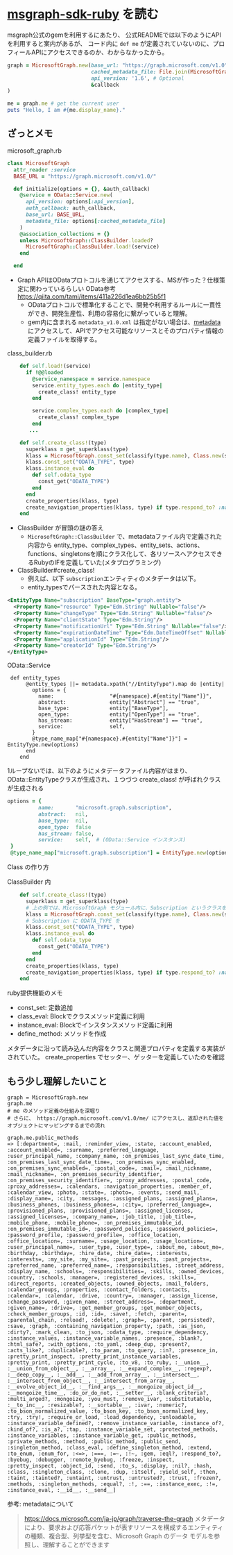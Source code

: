 # [msgraph-sdk-ruby](https://github.com/microsoftgraph/msgraph-sdk-ruby) を読む

msgraph公式のgemを利用するにあたり、
公式READMEでは以下のようにAPIを利用すると案内があるが、
コード内に `def me` が定義されていないのに、プロフィールAPIにアクセスできるのか、わからなかったから。

```.rb
graph = MicrosoftGraph.new(base_url: "https://graph.microsoft.com/v1.0",
                           cached_metadata_file: File.join(MicrosoftGraph::CACHED_METADATA_DIRECTORY, "metadata_v1.0.xml"),
                           api_version: '1.6', # Optional
                           &callback
)

me = graph.me # get the current user
puts "Hello, I am #{me.display_name}."
```

## ざっとメモ

microsoft_graph.rb

```.rb
class MicrosoftGraph
  attr_reader :service
  BASE_URL = "https://graph.microsoft.com/v1.0/"

  def initialize(options = {}, &auth_callback)
    @service = OData::Service.new(
      api_version: options[:api_version],
      auth_callback: auth_callback,
      base_url: BASE_URL,
      metadata_file: options[:cached_metadata_file]
    )
    @association_collections = {}
    unless MicrosoftGraph::ClassBuilder.loaded?
      MicrosoftGraph::ClassBuilder.load!(service)
    end

  end
```

- Graph APIはODataプロトコルを通じてアクセスする、MSが作った？仕様策定に関わっているらしい OData参考 https://qiita.com/tami/items/411a226d1ea6bb25b5f1
  - ODataプロトコルで標準化することで、開発や利用するルールに一貫性ができ、開発生産性、利用の容易化に繋がっていると理解。
  - gem内に含まれる `metadata_v1.0.xml` は指定がない場合は、[metadata](https://graph.microsoft.com/v1.0/$metadata?detailed=true) にアクセスして、APIでアクセス可能なリソースとそのプロパティ情報の定義ファイルを取得する。

class_builder.rb
```.rb
    def self.load!(service)
      if !@@loaded
        @service_namespace = service.namespace
        service.entity_types.each do |entity_type|
          create_class! entity_type
        end

        service.complex_types.each do |complex_type|
          create_class! complex_type
        end
       ...

    def self.create_class!(type)
      superklass = get_superklass(type)
      klass = MicrosoftGraph.const_set(classify(type.name), Class.new(superklass))
      klass.const_set("ODATA_TYPE", type)
      klass.instance_eval do
        def self.odata_type
          const_get("ODATA_TYPE")
        end
      end
      create_properties(klass, type)
      create_navigation_properties(klass, type) if type.respond_to? :navigation_properties
    end

```

- ClassBuilder が冒頭の謎の答え
  - `MicrosoftGraph::ClassBuilder` で、metadataファイル内で定義された内容から entity_type、complex_types、entity_sets、actions、functions、singletonsを順にクラス化して、各リソースへアクセスできるRubyのIFを定義していた(メタプログラミング)
- ClassBuilder#create_class!
  - 例えば、以下 `subscription`エンティティのメタデータは以下。
  - entity_typesでパースされた内容となる。
  

```.xml
<EntityType Name="subscription" BaseType="graph.entity">
  <Property Name="resource" Type="Edm.String" Nullable="false"/>
  <Property Name="changeType" Type="Edm.String" Nullable="false"/>
  <Property Name="clientState" Type="Edm.String"/>
  <Property Name="notificationUrl" Type="Edm.String" Nullable="false"/>
  <Property Name="expirationDateTime" Type="Edm.DateTimeOffset" Nullable="false"/>
  <Property Name="applicationId" Type="Edm.String"/>
  <Property Name="creatorId" Type="Edm.String"/>
</EntityType>
```

OData::Service

```
 def entity_types
      @entity_types ||= metadata.xpath("//EntityType").map do |entity|
        options = {
          name:                  "#{namespace}.#{entity["Name"]}",
          abstract:              entity["Abstract"] == "true",
          base_type:             entity["BaseType"],
          open_type:             entity["OpenType"] == "true",
          has_stream:            entity["HasStream"] == "true",
          service:               self,
        }
        @type_name_map["#{namespace}.#{entity["Name"]}"] = EntityType.new(options)
      end
    end
```

1ループないでは、以下のようにメタデータファイル内容がはまり、OData::EntityTypeクラスが生成され、１つづつ create_class! が呼ばれクラスが生成される

```.rb
options = {
          name:       "microsoft.graph.subscription",
          abstract:   nil,
          base_type:  nil,
          open_type:  false
          has_stream: false,
          service:    self,　# (OData::Service インスタンス)
 }
 @type_name_map["microsoft.graph.subscription"] = EntityType.new(options)
```


Class の作り方

ClassBuilder 内

```.rb
    def self.create_class!(type)
      superklass = get_superklass(type)
      # 上の例では、MicrosoftGraph モジュール内に、Subscription というクラスを定義
      klass = MicrosoftGraph.const_set(classify(type.name), Class.new(superklass))
      # Subscription に ODATA_TYPE を
      klass.const_set("ODATA_TYPE", type)
      klass.instance_eval do
        def self.odata_type
          const_get("ODATA_TYPE")
        end
      end
      create_properties(klass, type)
      create_navigation_properties(klass, type) if type.respond_to? :navigation_properties
    end
```

ruby提供機能のメモ
- const_set: 定数追加
- class_eval: Blockでクラスメソッド定義に利用
- instance_eval: Blockでインスタンスメソッド定義に利用
- define_method: メソッドを作成

メタデータに沿って読み込んだ内容をクラスと関連プロパティを定義する実装がされていた。
create_properties でセッター、ゲッターを定義していたのを確認

## もう少し理解したいこと

```
graph = MicrosoftGraph.new
graph.me
# me のメソッド定義の仕組みを深堀り
# さらに、 https://graph.microsoft.com/v1.0/me/ にアクセスし、返却された値をオブジェクトにマッピングするまでの流れ

graph.me.public_methods
=> [:department=, :mail, :reminder_view, :state, :account_enabled, :account_enabled=, :surname, :preferred_language, :user_principal_name, :company_name, :on_premises_last_sync_date_time, :on_premises_last_sync_date_time=, :on_premises_sync_enabled, :on_premises_sync_enabled=, :postal_code=, :mail=, :mail_nickname, :mail_nickname=, :on_premises_security_identifier, :on_premises_security_identifier=, :proxy_addresses, :postal_code, :proxy_addresses=, :calendars, :navigation_properties, :member_of, :calendar_view, :photo, :state=, :photo=, :events, :send_mail, :display_name=, :city, :messages, :assigned_plans, :assigned_plans=, :business_phones, :business_phones=, :city=, :preferred_language=, :provisioned_plans, :provisioned_plans=, :assigned_licenses, :assigned_licenses=, :company_name=, :job_title, :job_title=, :mobile_phone, :mobile_phone=, :on_premises_immutable_id, :on_premises_immutable_id=, :password_policies, :password_policies=, :password_profile, :password_profile=, :office_location, :office_location=, :surname=, :usage_location, :usage_location=, :user_principal_name=, :user_type, :user_type=, :about_me, :about_me=, :birthday, :birthday=, :hire_date, :hire_date=, :interests, :interests=, :my_site, :my_site=, :past_projects, :past_projects=, :preferred_name, :preferred_name=, :responsibilities, :street_address, :display_name, :schools=, :responsibilities=, :skills, :owned_devices, :country, :schools, :manager=, :registered_devices, :skills=, :direct_reports, :created_objects, :owned_objects, :mail_folders, :calendar_groups, :properties, :contact_folders, :contacts, :calendar=, :calendar, :drive, :country=, :manager, :assign_license, :change_password, :given_name, :street_address=, :department, :given_name=, :drive=, :get_member_groups, :get_member_objects, :check_member_groups, :id, :id=, :save!, :fetch, :parent=, :parental_chain, :reload!, :delete!, :graph=, :parent, :persisted?, :save, :graph, :containing_navigation_property, :path, :as_json, :dirty?, :mark_clean, :to_json, :odata_type, :require_dependency, :instance_values, :instance_variable_names, :presence, :blank?, :html_safe?, :with_options, :to_yaml, :deep_dup, :present?, :acts_like?, :duplicable?, :to_param, :to_query, :in?, :presence_in, :pretty_print_inspect, :pretty_print_instance_variables, :pretty_print, :pretty_print_cycle, :to_v8, :to_ruby, :__union__, :__union_from_object__, :__array__, :__expand_complex__, :regexp?, :__deep_copy__, :__add__, :__add_from_array__, :__intersect__, :__intersect_from_object__, :__intersect_from_array__, :__evolve_object_id__, :__find_args__, :__mongoize_object_id__, :__mongoize_time__, :do_or_do_not, :__setter__, :blank_criteria?, :multi_arged?, :mongoize, :you_must, :remove_ivar, :substitutable, :__to_inc__, :resizable?, :__sortable__, :ivar, :numeric?, :to_bson_normalized_value, :to_bson_key, :to_bson_normalized_key, :try, :try!, :require_or_load, :load_dependency, :unloadable, :instance_variable_defined?, :remove_instance_variable, :instance_of?, :kind_of?, :is_a?, :tap, :instance_variable_set, :protected_methods, :instance_variables, :instance_variable_get, :public_methods, :private_methods, :method, :public_method, :public_send, :singleton_method, :class_eval, :define_singleton_method, :extend, :to_enum, :enum_for, :<=>, :===, :=~, :!~, :gem, :eql?, :respond_to?, :byebug, :debugger, :remote_byebug, :freeze, :inspect, :pretty_inspect, :object_id, :send, :to_s, :display, :nil?, :hash, :class, :singleton_class, :clone, :dup, :itself, :yield_self, :then, :taint, :tainted?, :untaint, :untrust, :untrusted?, :trust, :frozen?, :methods, :singleton_methods, :equal?, :!, :==, :instance_exec, :!=, :instance_eval, :__id__, :__send__]
```

参考: metadataについて
>https://docs.microsoft.com/ja-jp/graph/traverse-the-graph
>メタデータにより、要求および応答パケットが表すリソースを構成するエンティティの種類、複合型、列挙型を含む、Microsoft Graph のデータ モデルを参照し、理解することができます
